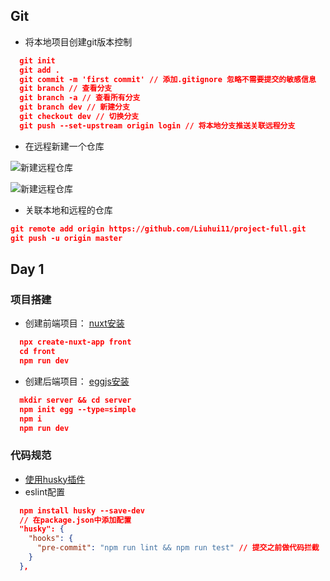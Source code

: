 ## Git
- 将本地项目创建git版本控制

```json
  git init 
  git add .
  git commit -m 'first commit' // 添加.gitignore 忽略不需要提交的敏感信息
  git branch // 查看分支
  git branch -a // 查看所有分支
  git branch dev // 新建分支
  git checkout dev // 切换分支
  git push --set-upstream origin login // 将本地分支推送关联远程分支
```

- 在远程新建一个仓库

![新建远程仓库](https://www.liaoxuefeng.com/files/attachments/919021631860000/0)

![新建远程仓库](https://www.liaoxuefeng.com/files/attachments/919021652277920/0)

- 关联本地和远程的仓库

```json
git remote add origin https://github.com/Liuhui11/project-full.git
git push -u origin master 
```

## Day 1
### 项目搭建
- 创建前端项目：
[nuxt安装](https://zh.nuxtjs.org/guide/installation)

```json
  npx create-nuxt-app front 
  cd front
  npm run dev
```

- 创建后端项目：
[eggjs安装](https://eggjs.org/zh-cn/intro/quickstart.html)

```json
  mkdir server && cd server 
  npm init egg --type=simple
  npm i
  npm run dev
```

### 代码规范
- [使用husky插件](https://github.com/typicode/husky)
- eslint配置
```json
  npm install husky --save-dev
  // 在package.json中添加配置
  "husky": {
    "hooks": {
      "pre-commit": "npm run lint && npm run test" // 提交之前做代码拦截
    }
  },
```